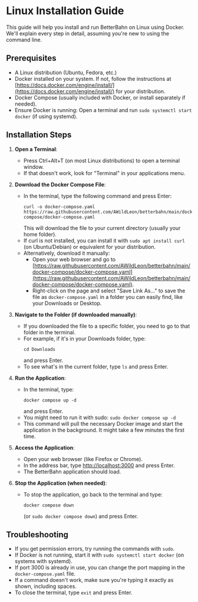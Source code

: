# Linux Installation Guide

This guide will help you install and run BetterBahn on Linux using Docker. We'll explain every step in detail, assuming you're new to using the command line.

## Prerequisites

- A Linux distribution (Ubuntu, Fedora, etc.)
- Docker installed on your system. If not, follow the instructions at [https://docs.docker.com/engine/install/](https://docs.docker.com/engine/install/) for your distribution.
- Docker Compose (usually included with Docker, or install separately if needed).
- Ensure Docker is running: Open a terminal and run `sudo systemctl start docker` (if using systemd).

## Installation Steps

1. **Open a Terminal**:
   - Press Ctrl+Alt+T (on most Linux distributions) to open a terminal window.
   - If that doesn't work, look for "Terminal" in your applications menu.

2. **Download the Docker Compose File**:
   - In the terminal, type the following command and press Enter:
     ```
     curl -o docker-compose.yaml https://raw.githubusercontent.com/AWildLeon/betterbahn/main/docker-compose/docker-compose.yaml
     ```
     This will download the file to your current directory (usually your home folder).
   - If curl is not installed, you can install it with `sudo apt install curl` (on Ubuntu/Debian) or equivalent for your distribution.
   - Alternatively, download it manually:
     - Open your web browser and go to [https://raw.githubusercontent.com/AWildLeon/betterbahn/main/docker-compose/docker-compose.yaml](https://raw.githubusercontent.com/AWildLeon/betterbahn/main/docker-compose/docker-compose.yaml).
     - Right-click on the page and select "Save Link As..." to save the file as `docker-compose.yaml` in a folder you can easily find, like your Downloads or Desktop.

3. **Navigate to the Folder (if downloaded manually)**:
   - If you downloaded the file to a specific folder, you need to go to that folder in the terminal.
   - For example, if it's in your Downloads folder, type:
     ```
     cd Downloads
     ```
     and press Enter.
   - To see what's in the current folder, type `ls` and press Enter.

4. **Run the Application**:
   - In the terminal, type:
     ```
     docker compose up -d
     ```
     and press Enter.
   - You might need to run it with sudo: `sudo docker compose up -d`
   - This command will pull the necessary Docker image and start the application in the background. It might take a few minutes the first time.

5. **Access the Application**:
   - Open your web browser (like Firefox or Chrome).
   - In the address bar, type [http://localhost:3000](http://localhost:3000) and press Enter.
   - The BetterBahn application should load.

6. **Stop the Application (when needed)**:
   - To stop the application, go back to the terminal and type:
     ```
     docker compose down
     ```
     (or `sudo docker compose down`)
     and press Enter.

## Troubleshooting

- If you get permission errors, try running the commands with `sudo`.
- If Docker is not running, start it with `sudo systemctl start docker` (on systems with systemd).
- If port 3000 is already in use, you can change the port mapping in the `docker-compose.yaml` file.
- If a command doesn't work, make sure you're typing it exactly as shown, including spaces.
- To close the terminal, type `exit` and press Enter.
